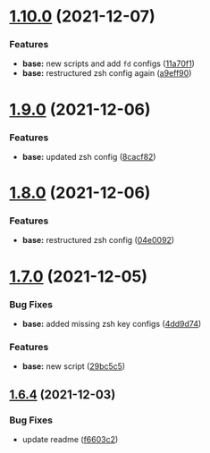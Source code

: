 # [1.10.0](https://github.com/umgbhalla/dotstow/compare/v1.9.0...v1.10.0) (2021-12-07)


### Features

* **base:** new scripts and add `fd` configs ([11a70f1](https://github.com/umgbhalla/dotstow/commit/11a70f1c9a01eb1383e95eaf45b84dfbe40e1cda))
* **base:** restructured zsh config again ([a9eff90](https://github.com/umgbhalla/dotstow/commit/a9eff90bfd4cbb3956caf1b1367864c5ae308cb5))



# [1.9.0](https://github.com/umgbhalla/dotstow/compare/v1.8.0...v1.9.0) (2021-12-06)


### Features

* **base:** updated zsh config ([8cacf82](https://github.com/umgbhalla/dotstow/commit/8cacf82e53aa85fae05b56634e3d08b776503d39))



# [1.8.0](https://github.com/umgbhalla/dotstow/compare/v1.7.0...v1.8.0) (2021-12-06)


### Features

* **base:** restructured zsh config ([04e0092](https://github.com/umgbhalla/dotstow/commit/04e00925f8ba0529fbc8cbc252e907f9a4bcb16e))



# [1.7.0](https://github.com/umgbhalla/dotstow/compare/v1.6.4...v1.7.0) (2021-12-05)


### Bug Fixes

* **base:** added missing zsh key configs ([4dd9d74](https://github.com/umgbhalla/dotstow/commit/4dd9d74d7b77218517e086121b070cb6198d4ecc))


### Features

* **base:** new script ([29bc5c5](https://github.com/umgbhalla/dotstow/commit/29bc5c5801b767bd8890e47f87be4ec4d58f2598))



## [1.6.4](https://github.com/umgbhalla/dotstow/compare/v1.6.3...v1.6.4) (2021-12-03)


### Bug Fixes

* update readme ([f6603c2](https://github.com/umgbhalla/dotstow/commit/f6603c2f00330a43e941e19889179aa135dd11f5))



